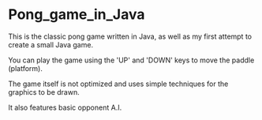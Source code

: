 # Pong_game_in_Java

This is the classic pong game written in Java, as well as my first attempt to create a small Java game.

You can play the game using the 'UP' and 'DOWN' keys to move the paddle (platform).

The game itself is not optimized and uses simple techniques for the graphics to be drawn.

It also features basic opponent A.I.
